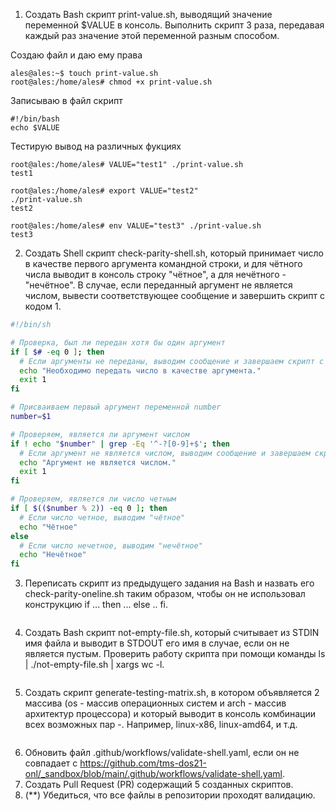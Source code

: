 1. Создать Bash скрипт print-value.sh, выводящий значение переменной $VALUE в консоль. Выполнить скрипт 3 раза, передавая каждый раз значение этой переменной разным способом.

Создаю файл и даю ему права
```
ales@ales:~$ touch print-value.sh
root@ales:/home/ales# chmod +x print-value.sh
```
Записываю в файл скрипт
```
#!/bin/bash
echo $VALUE
```
Тестирую вывод на различных фукциях
```
root@ales:/home/ales# VALUE="test1" ./print-value.sh
test1

root@ales:/home/ales# export VALUE="test2"
./print-value.sh
test2

root@ales:/home/ales# env VALUE="test3" ./print-value.sh
test3
```

2. Создать Shell скрипт check-parity-shell.sh, который принимает число в качестве первого аргумента командной строки, и для чётного числа выводит в консоль строку "чётное", а для нечётного - "нечётное". В случае, если переданный аргумент не является числом, вывести соответствующее сообщение и завершить скрипт с кодом 1.

```bash
#!/bin/sh

# Проверка, был ли передан хотя бы один аргумент
if [ $# -eq 0 ]; then
  # Если аргументы не переданы, выводим сообщение и завершаем скрипт с ошибкой
  echo "Необходимо передать число в качестве аргумента."
  exit 1
fi

# Присваиваем первый аргумент переменной number
number=$1

# Проверяем, является ли аргумент числом
if ! echo "$number" | grep -Eq '^-?[0-9]+$'; then
  # Если аргумент не является числом, выводим сообщение и завершаем скрипт с ошибкой
  echo "Аргумент не является числом."
  exit 1
fi

# Проверяем, является ли число четным
if [ $(($number % 2)) -eq 0 ]; then
  # Если число четное, выводим "чётное"
  echo "Чётное"
else
  # Если число нечетное, выводим "нечётное"
  echo "Нечётное"
fi
```

3. Переписать скрипт из предыдущего задания на Bash и назвать его check-parity-oneline.sh таким образом, чтобы он не использовал конструкцию if ... then ... else .. fi.

```
```

4. Создать Bash скрипт not-empty-file.sh, который считывает из STDIN имя файла и выводит в STDOUT его имя в случае, если он не является пустым. Проверить работу скрипта при помощи команды ls | ./not-empty-file.sh | xargs wc -l.

```
```

5. Создать скрипт generate-testing-matrix.sh, в котором объявляется 2 массива (os - массив операционных систем и arch - массив архитектур процессора) и который выводит в консоль комбинации всех возможных пар <OS>-<ARCH>. Например, linux-x86, linux-amd64, и т.д.

```
```

6. Обновить файл .github/workflows/validate-shell.yaml, если он не совпадает с https://github.com/tms-dos21-onl/_sandbox/blob/main/.github/workflows/validate-shell.yaml.
7. Создать Pull Request (PR) содержащий 5 созданных скриптов.
8. (**) Убедиться, что все файлы в репозитории проходят валидацию.